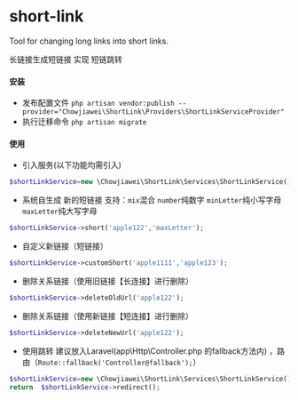 # short-link
Tool for changing long links into short links.

长链接生成短链接  实现 短链跳转

#### 安装
- 发布配置文件
`php artisan vendor:publish --provider="Chowjiawei\ShortLink\Providers\ShortLinkServiceProvider"`
- 执行迁移命令 `php artisan migrate`

#### 使用
- 引入服务(以下功能均需引入)
```php
$shortLinkService=new \Chowjiawei\ShortLink\Services\ShortLinkService();
```
- 系统自生成 新的短链接 支持：`mix`混合 `number`纯数字 `minLetter`纯小写字母 `maxLetter`纯大写字母
```php
$shortLinkService->short('apple122','maxLetter');
```
- 自定义新链接（短链接）
```php
$shortLinkService->customShort('apple1111','apple123');
```

- 删除关系链接（使用旧链接【长连接】进行删除）
```php
$shortLinkService->deleteOldUrl('apple122');
```

- 删除关系链接（使用新链接【短连接】进行删除）
```php
$shortLinkService->deleteNewUrl('apple122');
```
- 使用跳转 建议放入Laravel(app\Http\Controller.php 的fallback方法内) ，路由（`Route::fallback('Controller@fallback');`）
```php
$shortLinkService=new \Chowjiawei\ShortLink\Services\ShortLinkService();
return  $shortLinkService->redirect();  
```